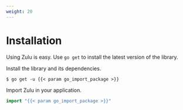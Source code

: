 ```yaml
---
weight: 20
---
```


# Installation

Using Zulu is easy. Use `go get` to install the latest version of the library.

Install the library and its dependencies.

```shell
$ go get -u {{< param go_import_package >}}
```

Import Zulu in your application.

```go
import "{{< param go_import_package >}}"
```
